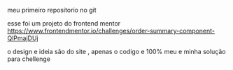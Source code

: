 meu primeiro repositorio no git 

esse foi um projeto do frontend mentor https://www.frontendmentor.io/challenges/order-summary-component-QlPmajDUj

o design e ideia são do site , apenas o codigo e 100% meu e minha solução para chellenge

